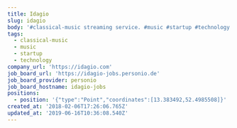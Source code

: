 ```yaml
---
title: Idagio
slug: idagio
body: '#classical-music streaming service. #music #startup #technology'
tags:
  - classical-music
  - music
  - startup
  - technology
company_url: 'https://idagio.com'
job_board_url: 'https://idagio-jobs.personio.de'
job_board_provider: personio
job_board_hostname: idagio-jobs
positions:
  - position: '{"type":"Point","coordinates":[13.383492,52.4985508]}'
created_at: '2018-02-06T17:26:06.765Z'
updated_at: '2019-06-16T10:36:08.540Z'
---
```


